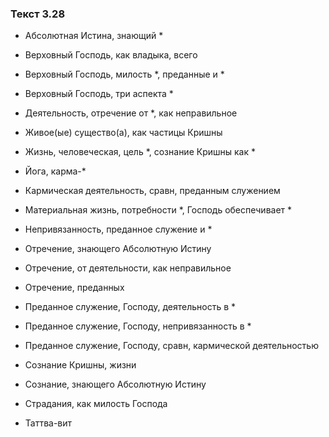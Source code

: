 ### Текст 3.28

- Абсолютная Истина, знающий *

- Верховный Господь, как владыка, всего

- Верховный Господь, милость *, преданные и *

- Верховный Господь, три аспекта *

- Деятельность, отречение от *, как неправильное

- Живое(ые) существо(а), как частицы Кришны

- Жизнь, человеческая, цель *, сознание Кришны как *

- Йога, карма-*

- Кармическая деятельность, сравн, преданным служением

- Материальная жизнь, потребности *, Господь обеспечивает *

- Непривязанность, преданное служение и *

- Отречение, знающего Абсолютную Истину

- Отречение, от деятельности, как неправильное

- Отречение, преданных

- Преданное служение, Господу, деятельность в *

- Преданное служение, Господу, непривязанность в *

- Преданное служение, Господу, сравн, кармической деятельностью

- Сознание Кришны, жизни

- Сознание, знающего Абсолютную Истину

- Страдания, как милость Господа

- Таттва-вит
	
